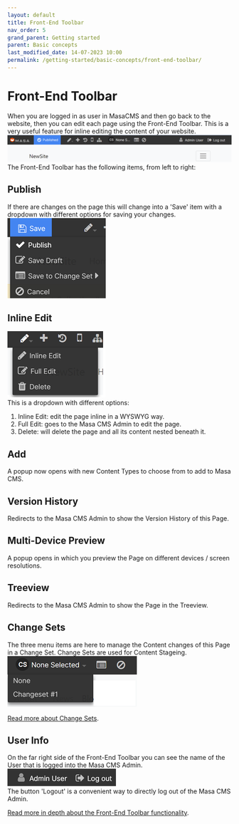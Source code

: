 ```yaml
---
layout: default
title: Front-End Toolbar
nav_order: 5
grand_parent: Getting started
parent: Basic concepts
last_modified_date: 14-07-2023 10:00
permalink: /getting-started/basic-concepts/front-end-toolbar/
---
```


# Front-End Toolbar

When you are logged in as user in MasaCMS and then go back to the website, then you can edit each page using the Front-End Toolbar.
This is a very useful feature for inline editing the content of your website.  
![frontendtoolbarexample](/assets/01_getting-started/01_basic-concepts/05_front-end-toolbar/front_end_toolbar_example.png)
The Front-End Toolbar has the following items, from left to right:

## Publish
If there are changes on the page this will change into a 'Save' item with a dropdown with different options for saving your changes.  
![frontendtoolbarpublish](/assets/01_getting-started/01_basic-concepts/05_front-end-toolbar/front_end_toolbar_publish.png)

## Inline Edit
![frontendtoolbarinlineedit](/assets/01_getting-started/01_basic-concepts/05_front-end-toolbar/front_end_toolbar_edit_menu.png)  
This is a dropdown with different options:
1. Inline Edit: edit the page inline in a WYSWYG way.
2. Full Edit: goes to the Masa CMS Admin to edit the page.
3. Delete: will delete the page and all its content nested beneath it.

## Add
A popup now opens with new Content Types to choose from to add to Masa CMS.
## Version History
Redirects to the Masa CMS Admin to show the Version History of this Page.

## Multi-Device Preview
A popup opens in which you preview the Page on different devices / screen resolutions.

## Treeview
Redirects to the Masa CMS Admin to show the Page in the Treeview.

## Change Sets
The three menu items are here to manage the Content changes of this Page in a Change Set.
Change Sets are used for Content Stageing.  
![frontendtoolbarchangeset](/assets/01_getting-started/01_basic-concepts/05_front-end-toolbar/front_end_toolbar_change_set_menu.png)  

[Read more about Change Sets](/content/managing-content/change-sets/).
## User Info
On the far right side of the Front-End Toolbar you can see the name of the User that is logged into the Masa CMS Admin.  
![frontendtoolbarchangeset](/assets/01_getting-started/01_basic-concepts/05_front-end-toolbar/front_end_toolbar_user.png)  
The button 'Logout' is a convenient way to directly log out of the Masa CMS Admin.

[Read more in depth about the Front-End Toolbar functionality](/content/layout-manager/front-end-toolbar/).